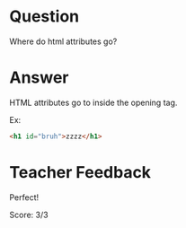 # Question
Where do html attributes go?

# Answer
HTML attributes go to inside the opening tag.

Ex:
```html
<h1 id="bruh">zzzz</h1>
```

# Teacher Feedback

Perfect!

Score: 3/3